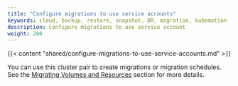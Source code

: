 ```yaml
---
title: "Configure migrations to use service accounts"
keywords: cloud, backup, restore, snapshot, DR, migration, kubemotion
description: Configure migrations to use service account
weight: 200
---
```


{{< content "shared/configure-migrations-to-use-service-accounts.md" >}}

You can use this cluster pair to create migrations or migration schedules.
See the [Migrating Volumes and Resources](/portworx-install-with-kubernetes/migration/#migrating-volumes-and-resources) section for more details.

